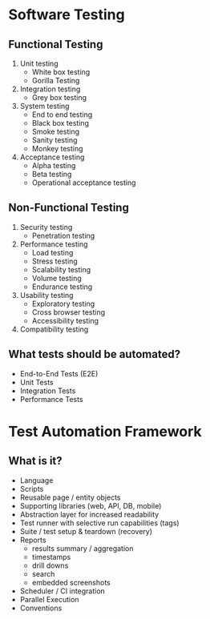 # Software Testing

## Functional Testing
1. Unit testing
   - White box testing
   - Gorilla Testing
2. Integration testing
   - Grey box testing
3. System testing
   - End to end testing
   - Black box testing
   - Smoke testing
   - Sanity testing
   - Monkey testing
4. Acceptance testing
   - Alpha testing
   - Beta testing
   - Operational acceptance testing

## Non-Functional Testing
1. Security testing
   - Penetration testing
2. Performance testing
   - Load testing
   - Stress testing
   - Scalability testing
   - Volume testing
   - Endurance testing
3. Usability testing
   - Exploratory testing
   - Cross browser testing
   - Accessibility testing
4. Compatibility testing

## What tests should be automated?
- End-to-End Tests (E2E)
- Unit Tests
- Integration Tests
- Performance Tests

# Test Automation Framework

## What is it?

* Language
* Scripts
* Reusable page / entity objects
* Supporting libraries (web, API, DB, mobile)
* Abstraction layer for increased readability
* Test runner with selective run capabilities (tags)
* Suite / test setup & teardown (recovery)
* Reports
  * results summary / aggregation
  * timestamps
  * drill downs
  * search
  * embedded screenshots
* Scheduler / CI integration
* Parallel Execution
* Conventions
